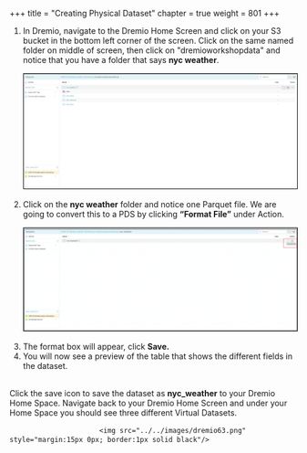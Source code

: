 +++
title = "Creating Physical Dataset"
chapter = true
weight = 801
+++

<div style="text-align: left">

<ol>
 <li> In Dremio, navigate to the Dremio Home Screen and click on your S3 bucket in the bottom left corner of the screen.  Click on the same named folder on middle of screen, then click on "dremioworkshopdata" and notice that you have a folder that says <b>nyc weather</b>.  
</li>
                            <img src="../../images/dremio61.png" style="margin:15px 0px; border:1px solid black"/>

<li>Click on the <b>nyc weather</b> folder and notice one Parquet file.  We are going to convert this to a PDS by clicking <b>“Format File”</b> under Action.   
</li>
     <img src="../../images/dremio62.png" style="margin:15px 0px; border:1px solid black"/>
         <li>The format box will appear, click <b>Save.</b>  </li>
         <li>
          You will now see a preview of the table that shows the different fields in the dataset.  
         </li>
          </ol>
         <br/>
       Click the  save icon to save  the dataset as <b>nyc_weather</b>  to your Dremio Home Space.  Navigate back to your Dremio Home Screen and under your Home Space you should see three different Virtual Datasets. 
   
                          <img src="../../images/dremio63.png" style="margin:15px 0px; border:1px solid black"/>
</div>
